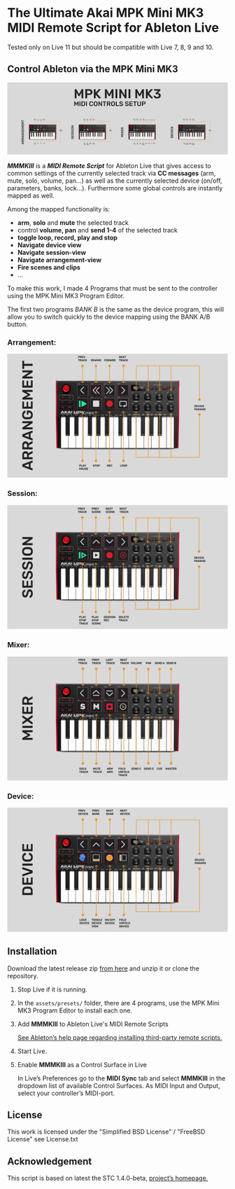 # The Ultimate Akai MPK Mini MK3 MIDI Remote Script for Ableton Live

Tested only on Live 11 but should be compatible with Live 7, 8, 9 and 10.

## Control Ableton via the MPK Mini MK3

![MMMKIII Setup](assets/images/MMMKIII.png)

***MMMKIII*** is a ***MIDI Remote Script*** for Ableton Live that gives access to common settings of the currently selected track via **CC messages** (arm, mute, solo, volume, pan…) as well as the currently selected device (on/off, parameters, banks, lock…). Furthermore some global controls are instantly mapped as well.

Among the mapped functionality is:

*	**arm**, **solo** and **mute** the selected track
*	control **volume, pan** and **send 1-4** of the selected track
*	**toggle loop, record, play and stop**
*	**Navigate device view**
*	**Navigate session-view**
*	**Navigate arrangement-view** 
*	**Fire scenes and clips**
*	…

To make this work, I made 4 Programs that must be sent to the controller using the MPK Mini MK3 Program Editor.

The first two programs *BANK B* is the same as the device program, this will allow you to switch quickly to the device mapping using the BANK A/B button.

### Arrangement:
![Arragenement Setup](assets/images/ARRANGEMENT%20SETUP.png)

### Session:
![image description](assets/images/SESSION%20SETUP.png)

### Mixer:
![image description](assets/images/MIXER%20SETUP.png)

### Device:
![image description](assets/images/DEVICE%20SETUP.png)



## Installation


Download the latest release zip [from here](https://github.com/SlyBouhafs/MMMKIII/releases/latest) and unzip it or clone the repository.

1.	Stop Live if it is running.
2.	In the `assets/presets/` folder, there are 4 programs, use the MPK Mini MK3 Program Editor to install each one.
3.	Add **MMMKIII** to Ableton Live's MIDI Remote Scripts

	[See Ableton’s help page regarding installing third-party remote scripts.](https://help.ableton.com/hc/en-us/articles/209072009-Installing-third-party-remote-scripts)

4.	Start Live.
5.	Enable **MMMKIII** as a Control Surface in Live

	In Live’s Preferences go to the **MIDI Sync** tab and select **MMMKIII** in the dropdown list of available Control Surfaces. As MIDI Input and Output, select your controller’s MIDI-port.
	


## License

This work is licensed under the "Simplified BSD License" / "FreeBSD License"
see License.txt



## Acknowledgement

This script is based on latest the STC 1.4.0-beta, [project’s homepage.](http://stc.wiffbi.com/)